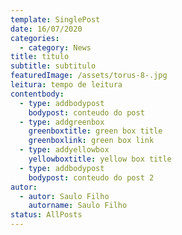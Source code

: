 ```yaml
---
template: SinglePost
date: 16/07/2020
categories:
  - category: News
title: titulo
subtitle: subtitulo
featuredImage: /assets/torus-8-.jpg
leitura: tempo de leitura
contentbody:
  - type: addbodypost
    bodypost: conteudo do post
  - type: addgreenbox
    greenboxtitle: green box title
    greenboxlink: green box link
  - type: addyellowbox
    yellowboxtitle: yellow box title
  - type: addbodypost
    bodypost: conteudo do post 2
autor:
  - autor: Saulo Filho
    autorname: Saulo Filho
status: AllPosts
---
```

